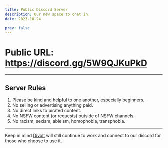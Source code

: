 ```yaml
---
title: Public Discord Server 
description: Our new space to chat in.
date: 2023-10-24

prev: false
---
```

<Post authors="['nbats']" />

# Public URL: https://discord.gg/5W9QJKuPkD

***

## Server Rules 

1. Please be kind and helpful to one another, especially beginners.
2. No selling or advertising anything paid.
3. No direct links to pirated content.
4. No NSFW content (or requests) outside of NSFW channels.
5. No racism, sexism, ableism, homophobia, transphobia.

***

Keep in mind [Divolt](https://redd.it/uto5vw) will still continue to work and connect to our discord for those who choose to use it.
